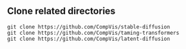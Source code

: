 
## Clone related directories
```
git clone https://github.com/CompVis/stable-diffusion
git clone https://github.com/CompVis/taming-transformers
git clone https://github.com/CompVis/latent-diffusion
```
